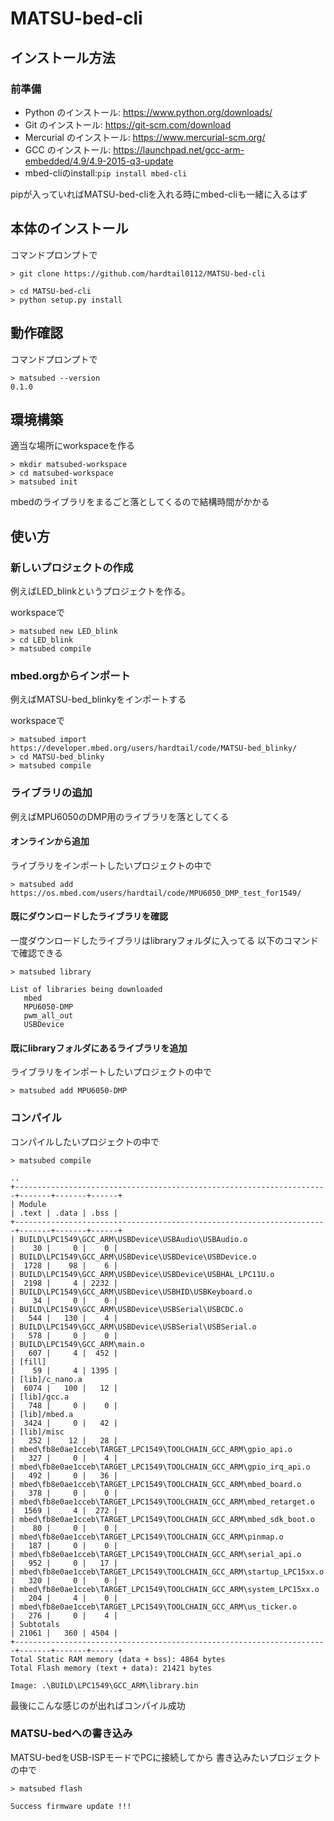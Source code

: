 # MATSU-bed-cli

## インストール方法
### 前準備
- Python のインストール: https://www.python.org/downloads/
- Git のインストール: https://git-scm.com/download
- Mercurial のインストール: https://www.mercurial-scm.org/
- GCC のインストール: https://launchpad.net/gcc-arm-embedded/4.9/4.9-2015-q3-update
- mbed-cliのinstall:`pip install mbed-cli`

pipが入っていればMATSU-bed-cliを入れる時にmbed-cliも一緒に入るはず
## 本体のインストール
コマンドプロンプトで
```
> git clone https://github.com/hardtail0112/MATSU-bed-cli

> cd MATSU-bed-cli
> python setup.py install
```

## 動作確認
コマンドプロンプトで
```
> matsubed --version
0.1.0
```

## 環境構築
適当な場所にworkspaceを作る
```
> mkdir matsubed-workspace
> cd matsubed-workspace
> matsubed init
```
mbedのライブラリをまるごと落としてくるので結構時間がかかる

## 使い方
### 新しいプロジェクトの作成
例えばLED_blinkというプロジェクトを作る。

workspaceで
```
> matsubed new LED_blink
> cd LED_blink
> matsubed compile
```

### mbed.orgからインポート
例えばMATSU-bed_blinkyをインポートする

workspaceで
```
> matsubed import https://developer.mbed.org/users/hardtail/code/MATSU-bed_blinky/
> cd MATSU-bed_blinky
> matsubed compile
```

### ライブラリの追加
例えばMPU6050のDMP用のライブラリを落としてくる

#### オンラインから追加
ライブラリをインポートしたいプロジェクトの中で
```
> matsubed add https://os.mbed.com/users/hardtail/code/MPU6050_DMP_test_for1549/

```

#### 既にダウンロードしたライブラリを確認
一度ダウンロードしたライブラリはlibraryフォルダに入ってる
以下のコマンドで確認できる
```
> matsubed library

List of libraries being downloaded
   mbed
   MPU6050-DMP
   pwm_all_out
   USBDevice
```

#### 既にlibraryフォルダにあるライブラリを追加
ライブラリをインポートしたいプロジェクトの中で
```
> matsubed add MPU6050-DMP
```

### コンパイル
コンパイルしたいプロジェクトの中で
```
> matsubed compile

..
+----------------------------------------------------------------------+-------+-------+------+
| Module                                                               | .text | .data | .bss |
+----------------------------------------------------------------------+-------+-------+------+
| BUILD\LPC1549\GCC_ARM\USBDevice\USBAudio\USBAudio.o                  |    30 |     0 |    0 |
| BUILD\LPC1549\GCC_ARM\USBDevice\USBDevice\USBDevice.o                |  1728 |    98 |    6 |
| BUILD\LPC1549\GCC_ARM\USBDevice\USBDevice\USBHAL_LPC11U.o            |  2198 |     4 | 2232 |
| BUILD\LPC1549\GCC_ARM\USBDevice\USBHID\USBKeyboard.o                 |    34 |     0 |    0 |
| BUILD\LPC1549\GCC_ARM\USBDevice\USBSerial\USBCDC.o                   |   544 |   130 |    4 |
| BUILD\LPC1549\GCC_ARM\USBDevice\USBSerial\USBSerial.o                |   578 |     0 |    0 |
| BUILD\LPC1549\GCC_ARM\main.o                                         |   607 |     4 |  452 |
| [fill]                                                               |    59 |     4 | 1395 |
| [lib]/c_nano.a                                                       |  6074 |   100 |   12 |
| [lib]/gcc.a                                                          |   748 |     0 |    0 |
| [lib]/mbed.a                                                         |  3424 |     0 |   42 |
| [lib]/misc                                                           |   252 |    12 |   28 |
| mbed\fb8e0ae1cceb\TARGET_LPC1549\TOOLCHAIN_GCC_ARM\gpio_api.o        |   327 |     0 |    4 |
| mbed\fb8e0ae1cceb\TARGET_LPC1549\TOOLCHAIN_GCC_ARM\gpio_irq_api.o    |   492 |     0 |   36 |
| mbed\fb8e0ae1cceb\TARGET_LPC1549\TOOLCHAIN_GCC_ARM\mbed_board.o      |   378 |     0 |    0 |
| mbed\fb8e0ae1cceb\TARGET_LPC1549\TOOLCHAIN_GCC_ARM\mbed_retarget.o   |  1569 |     4 |  272 |
| mbed\fb8e0ae1cceb\TARGET_LPC1549\TOOLCHAIN_GCC_ARM\mbed_sdk_boot.o   |    80 |     0 |    0 |
| mbed\fb8e0ae1cceb\TARGET_LPC1549\TOOLCHAIN_GCC_ARM\pinmap.o          |   187 |     0 |    0 |
| mbed\fb8e0ae1cceb\TARGET_LPC1549\TOOLCHAIN_GCC_ARM\serial_api.o      |   952 |     0 |   17 |
| mbed\fb8e0ae1cceb\TARGET_LPC1549\TOOLCHAIN_GCC_ARM\startup_LPC15xx.o |   320 |     0 |    0 |
| mbed\fb8e0ae1cceb\TARGET_LPC1549\TOOLCHAIN_GCC_ARM\system_LPC15xx.o  |   204 |     4 |    0 |
| mbed\fb8e0ae1cceb\TARGET_LPC1549\TOOLCHAIN_GCC_ARM\us_ticker.o       |   276 |     0 |    4 |
| Subtotals                                                            | 21061 |   360 | 4504 |
+----------------------------------------------------------------------+-------+-------+------+
Total Static RAM memory (data + bss): 4864 bytes
Total Flash memory (text + data): 21421 bytes

Image: .\BUILD\LPC1549\GCC_ARM\library.bin
```
最後にこんな感じのが出ればコンパイル成功

### MATSU-bedへの書き込み
MATSU-bedをUSB-ISPモードでPCに接続してから
書き込みたいプロジェクトの中で
```
> matsubed flash

Success firmware update !!!
```
